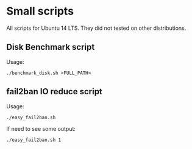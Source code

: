 # Small scripts
All scripts for Ubuntu 14 LTS. They did not tested on other distributions.

## Disk Benchmark script
Usage:
```
./benchmark_disk.sh <FULL_PATH>
```

## fail2ban IO reduce script
Usage:
```
./easy_fail2ban.sh
```
If need to see some output:
```
./easy_fail2ban.sh 1
```

